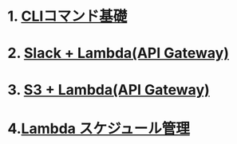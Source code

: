 # 1. [CLIコマンド基礎](./aws_cli_first)

# 2. [Slack + Lambda(API Gateway)](./lambda_slack)

# 3. [S3 + Lambda(API Gateway)](./s3web_api_lambda)

# 4.[Lambda スケジュール管理](./lambda_schedule)
